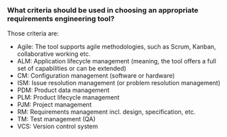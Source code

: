 ### What criteria should be used in choosing an appropriate requirements engineering tool?

Those criteria are:
* Agile: The tool supports agile methodologies, such as Scrum, Kanban, collaborative working etc.
* ALM: Application lifecycle management (meaning, the tool offers a full set of capabilities or can be extended)
* CM: Configuration management (software or hardware)
* ISM: Issue resolution management (or problem resolution management)
* PDM: Product data management
* PLM: Product lifecycle management
* PJM: Project management
* RM: Requirements management incl. design, specification, etc.
* TM: Test management (QA)
* VCS: Version control system